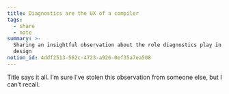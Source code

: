 ```yaml
---
title: Diagnostics are the UX of a compiler
tags:
  - share
  - note
summary: >-
  Sharing an insightful observation about the role diagnostics play in compiler
  design
notion_id: 4ddf2513-562c-4723-a926-0ef35a7ea508
---
```

Title says it all. I’m sure I’ve stolen this observation from someone else, but I can’t recall.
